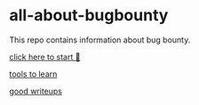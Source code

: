 # all-about-bugbounty

This repo contains information about bug bounty.

[click here to start 🤔](https://github.com/rakesh1635/all-about-bugbounty/tree/master/roadmap%20to%20start)

[tools to learn ](https://github.com/rakesh1635/all-about-bugbounty/tree/master/tools) 

[ good writeups](https://github.com/rakesh1635/bugbounty/tree/master/writeups)
